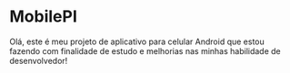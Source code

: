 # MobilePI
Olá, este é meu projeto de aplicativo para celular Android que estou fazendo com finalidade de estudo e melhorias nas minhas habilidade de desenvolvedor!
